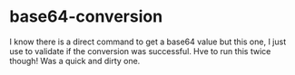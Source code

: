 # base64-conversion
I know there is a direct command to get a base64 value but this one, I just use to validate if the conversion was successful. Hve to run this twice though! Was a quick and dirty one. 
